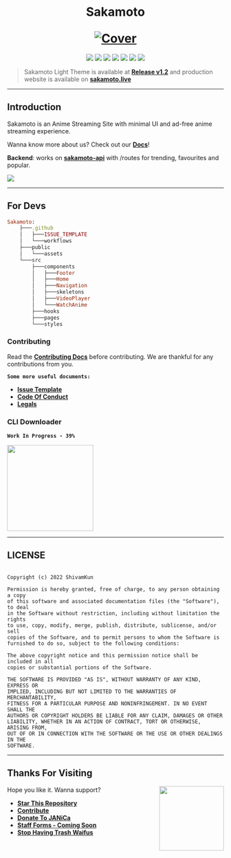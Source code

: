 <h1 align="center">
  <p align="center"><strong>Sakamoto</strong></p>
  <a href="https://sakamoto.live"><img src="public/assets/img/Cover.png" alt="Cover"></a>
</h1>

<p align="center">
<a href="#"><img src="https://img.shields.io/badge/react-%2320232a.svg?style=for-the-badge&logo=react&logoColor=%2361DAFB"/></a>
<a href="#"><img src="https://img.shields.io/badge/vercel-%23000000.svg?style=for-the-badge&logo=vercel&logoColor=white"/></a>
<a href="#"><img src="https://img.shields.io/badge/html5-%23E34F26.svg?style=for-the-badge&logo=html5&logoColor=white"/></a>
<a href="#"><img src="https://img.shields.io/badge/javascript-%23323330.svg?style=for-the-badge&logo=javascript&logoColor=%23F7DF1E"/></a>
<a href="#"><img src="https://img.shields.io/badge/MongoDB-%234ea94b.svg?style=for-the-badge&logo=mongodb&logoColor=white"/></a>
<a href="#"><img src="https://img.shields.io/badge/Sakamoto-%237289DA.svg?style=for-the-badge&logo=discord&logoColor=white"/></a>
<a href="#"><img src="https://img.shields.io/badge/Crunchyroll-F47521?style=for-the-badge&logo=crunchyroll&logoColor=white"/></a>
</p>

> Sakamoto Light Theme is available at **[Release v1.2](https://github.com/ShivamKun/Sakamoto/releases/tag/v1.3)** and production website is available on **[sakamoto.live](https://sakamoto.live)**

---
## **Introduction**

Sakamoto is an Anime Streaming Site with minimal UI and ad-free anime streaming experience.

Wanna know more about us? Check out our **[Docs](https://docs.sakamoto.live)**!

**Backend**: works on **[sakamoto-api](https://sakamoto-api.vercel.app)** with /routes for trending, favourites and popular.

<img src="public/assets/img/Web.png" style="border-radius:2%">

---
## **For Devs**

```ruby
Sakamoto:
    ├───.github
    │   ├───ISSUE_TEMPLATE
    │   └───workflows
    ├───public
    │   └───assets
    └───src
        ├───components
        │   ├───Footer
        │   ├───Home
        │   ├───Navigation
        │   ├───skeletons
        │   ├───VideoPlayer
        │   └───WatchAnime
        ├───hooks
        ├───pages
        └───styles
```

### **Contributing**
Read the **[Contributing Docs](.github/CONTRIBUTING.md)** before contributing. We are thankful for any contributions from you.

**`Some more useful documents:`**
- **[Issue Template](.github/ISSUE_TEMPLATE/bug_report.md)**
- **[Code Of Conduct](.github/CODE_OF_CONDUCT.md)**
- **[Legals](/LICENSE)**

### **CLI Downloader**

 **```Work In Progress - 39%```**

 <img src="public/assets/img/Del.gif" width=200>

---
## **LICENSE**
```MIT License

Copyright (c) 2022 ShivamKun

Permission is hereby granted, free of charge, to any person obtaining a copy
of this software and associated documentation files (the "Software"), to deal
in the Software without restriction, including without limitation the rights
to use, copy, modify, merge, publish, distribute, sublicense, and/or sell
copies of the Software, and to permit persons to whom the Software is
furnished to do so, subject to the following conditions:

The above copyright notice and this permission notice shall be included in all
copies or substantial portions of the Software.

THE SOFTWARE IS PROVIDED "AS IS", WITHOUT WARRANTY OF ANY KIND, EXPRESS OR
IMPLIED, INCLUDING BUT NOT LIMITED TO THE WARRANTIES OF MERCHANTABILITY,
FITNESS FOR A PARTICULAR PURPOSE AND NONINFRINGEMENT. IN NO EVENT SHALL THE
AUTHORS OR COPYRIGHT HOLDERS BE LIABLE FOR ANY CLAIM, DAMAGES OR OTHER
LIABILITY, WHETHER IN AN ACTION OF CONTRACT, TORT OR OTHERWISE, ARISING FROM,
OUT OF OR IN CONNECTION WITH THE SOFTWARE OR THE USE OR OTHER DEALINGS IN THE
SOFTWARE.
```

---
## **Thanks For Visiting**

<img src="public/assets/img/Uwu.png" width=150 align=right>

Hope you like it. Wanna support?

- **[Star This Repository](https://github.com/ShivamKun/Sakamoto)**
- **[Contribute](https://github.com/ShivamKun/Sakamoto/fork)**
- **[Donate To JANiCa](http://www.janica.jp/admission/donation.html)**
- **[Staff Forms - Coming Soon](https://sakamoto.live)**
- **[Stop Having Trash Waifus](https://hero.fandom.com/wiki/Sakura_Haruno)**
